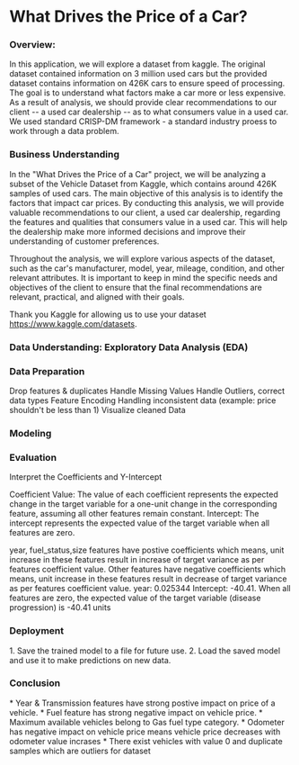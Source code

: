 <h1><b>What Drives the Price of a Car?</b></h1>

<h3>Overview:</h3>
<p>
In this application, we will explore a dataset from kaggle. The original dataset contained information on 3 million used cars but the provided dataset contains information on 426K cars to ensure speed of processing. The goal is to understand what factors make a car more or less expensive. As a result of analysis, we  should provide clear recommendations to our client -- a used car dealership -- as to what consumers value in a used car. We used standard CRISP-DM framework - a standard industry proess to work through a data problem.
</p>

<h3>Business Understanding</h3>
<p>
In the "What Drives the Price of a Car" project, we will be analyzing a subset of the Vehicle Dataset from Kaggle, which contains around 426K samples of used cars. The main objective of this analysis is to identify the factors that impact car prices. By conducting this analysis, we will provide valuable recommendations to our client, a used car dealership, regarding the features and qualities that consumers value in a used car. This will help the dealership make more informed decisions and improve their understanding of customer preferences.

Throughout the analysis, we will explore various aspects of the dataset, such as the car's manufacturer, model, year, mileage, condition, and other relevant attributes. It is important to keep in mind the specific needs and objectives of the client to ensure that the final recommendations are relevant, practical, and aligned with their goals.

Thank you Kaggle for allowing us to use your dataset https://www.kaggle.com/datasets.
</p>

<h3>Data Understanding: Exploratory Data Analysis (EDA)</h3>

<h3>Data Preparation</h3>
<p>
Drop features & duplicates
Handle Missing Values
Handle Outliers, correct data types
Feature Encoding
Handling inconsistent data (example: price shouldn't be less than 1)
Visualize cleaned Data
</p>

<h3>Modeling</h3>

<h3>Evaluation</h3>
<p>
Interpret the Coefficients and Y-Intercept

Coefficient Value: The value of each coefficient represents the expected change in the target variable for a one-unit change in the corresponding feature, assuming all other features remain constant.
Intercept: The intercept represents the expected value of the target variable when all features are zero.

year, fuel_status,size features have postive coefficients which means, unit increase in these features result in increase of target variance as per features coefficient value.
Other features have negative coefficients which means, unit increase in these features result in decrease of target variance as per features coefficient value. year: 0.025344
Intercept: -40.41. When all features are zero, the expected value of the target variable (disease progression) is -40.41 units
</p>

<h3>Deployment</h3>
<p>
1. Save the trained model to a file for future use.
2. Load the saved model and use it to make predictions on new data.
</p>

<h3>Conclusion</h3>
<p>
*  Year & Transmission features have strong postive impact on price of a vehicle.
*  Fuel feature has strong negative impact on vehicle price.
*  Maximum available vehicles belong to Gas fuel type category.
*  Odometer has negative impact on vehicle price means vehicle price decreases with odometer value incrases
*   There exist vehicles with value 0 and duplicate samples which are outliers for dataset
</p>


